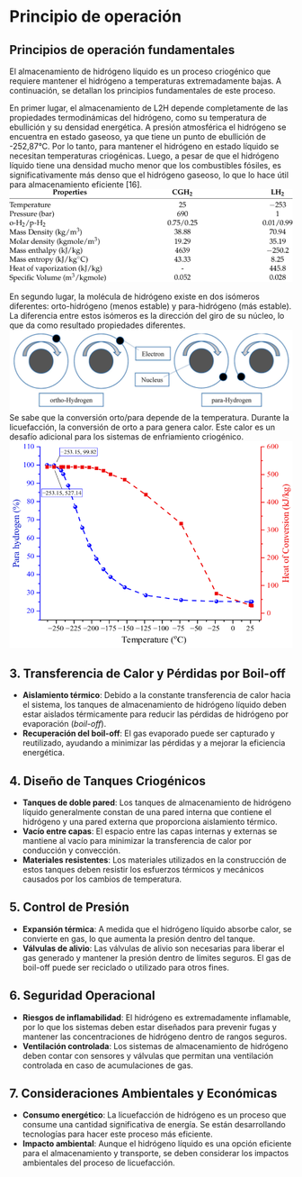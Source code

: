 # Principio de operación 

## Principios de operación fundamentales 

El almacenamiento de hidrógeno líquido es un proceso criogénico que requiere mantener el hidrógeno a temperaturas extremadamente bajas. A continuación, se detallan los principios fundamentales de este proceso.

En primer lugar, el almacenamiento de L2H depende completamente de las propiedades termodinámicas del hidrógeno, como su temperatura de ebullición y su densidad energética. A presión atmosférica el hidrógeno se encuentra en estado gaseoso, ya que tiene un punto de ebullición de -252,87°C. Por lo tanto, para mantener el hidrógeno en estado líquido se necesitan temperaturas criogénicas. Luego, a pesar de que el hidrógeno líquido tiene una densidad mucho menor que los combustibles fósiles, es significativamente más denso que el hidrógeno gaseoso, lo que lo hace útil para almacenamiento eficiente [16].
![Tabla comparativa entre hidrógeno gaseoso comprimido e hidrógeno líquido](imagenes/Caracteristicas.png)

En segundo lugar, la molécula de hidrógeno existe en dos isómeros diferentes: orto-hidrógeno (menos estable) y para-hidrógeno (más estable). La diferencia entre estos isómeros es la dirección del giro de su núcleo, lo que da como resultado propiedades diferentes. 
![Figura de los isómeros orto y para del hidrógeno](imagenes/orto-para.png)
Se sabe que la conversión orto/para depende de la temperatura. Durante la licuefacción, la conversión de orto a para genera calor. Este calor es un desafío adicional para los sistemas de enfriamiento criogénico.
![Conversión al isómero para en función la temperatura](imagenes/conversion_op.png)

## 3. Transferencia de Calor y Pérdidas por Boil-off
- **Aislamiento térmico**: Debido a la constante transferencia de calor hacia el sistema, los tanques de almacenamiento de hidrógeno líquido deben estar aislados térmicamente para reducir las pérdidas de hidrógeno por evaporación (*boil-off*).
- **Recuperación del boil-off**: El gas evaporado puede ser capturado y reutilizado, ayudando a minimizar las pérdidas y a mejorar la eficiencia energética.

## 4. Diseño de Tanques Criogénicos
- **Tanques de doble pared**: Los tanques de almacenamiento de hidrógeno líquido generalmente constan de una pared interna que contiene el hidrógeno y una pared externa que proporciona aislamiento térmico.
- **Vacío entre capas**: El espacio entre las capas internas y externas se mantiene al vacío para minimizar la transferencia de calor por conducción y convección.
- **Materiales resistentes**: Los materiales utilizados en la construcción de estos tanques deben resistir los esfuerzos térmicos y mecánicos causados por los cambios de temperatura.

## 5. Control de Presión
- **Expansión térmica**: A medida que el hidrógeno líquido absorbe calor, se convierte en gas, lo que aumenta la presión dentro del tanque.
- **Válvulas de alivio**: Las válvulas de alivio son necesarias para liberar el gas generado y mantener la presión dentro de límites seguros. El gas de boil-off puede ser reciclado o utilizado para otros fines.

## 6. Seguridad Operacional
- **Riesgos de inflamabilidad**: El hidrógeno es extremadamente inflamable, por lo que los sistemas deben estar diseñados para prevenir fugas y mantener las concentraciones de hidrógeno dentro de rangos seguros.
- **Ventilación controlada**: Los sistemas de almacenamiento de hidrógeno deben contar con sensores y válvulas que permitan una ventilación controlada en caso de acumulaciones de gas.

## 7. Consideraciones Ambientales y Económicas
- **Consumo energético**: La licuefacción de hidrógeno es un proceso que consume una cantidad significativa de energía. Se están desarrollando tecnologías para hacer este proceso más eficiente.
- **Impacto ambiental**: Aunque el hidrógeno líquido es una opción eficiente para el almacenamiento y transporte, se deben considerar los impactos ambientales del proceso de licuefacción.
